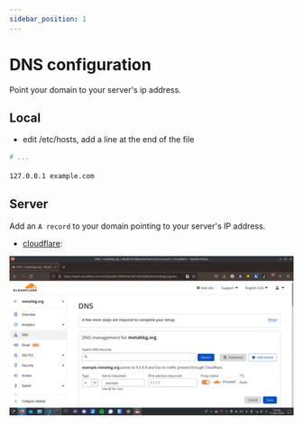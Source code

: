```yaml
---
sidebar_position: 1
---
```


# DNS configuration

Point your domain to your server's ip address.

## Local

- edit /etc/hosts, add a line at the end of the file

```bash title=/etc/hosts
# ...

127.0.0.1 example.com
```

## Server

Add an `A record` to your domain pointing to your server's IP address.

- [cloudflare](https://dash.cloudflare.com):

![dns](./static/cfdns.png)

